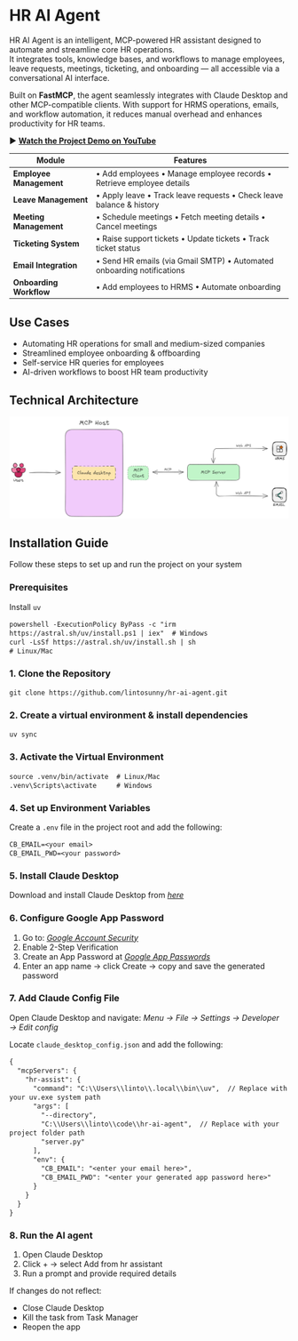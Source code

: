 # HR AI Agent
HR AI Agent is an intelligent, MCP-powered HR assistant designed to automate and streamline core HR operations.  
It integrates tools, knowledge bases, and workflows to manage employees, leave requests, meetings, ticketing, and onboarding — all accessible via a conversational AI interface.  

Built on **FastMCP**, the agent seamlessly integrates with Claude Desktop and other MCP-compatible clients. With support for HRMS operations, emails, and workflow automation, it reduces manual overhead and enhances productivity for HR teams.  

▶️ **[Watch the Project Demo on YouTube](https://youtu.be/oGgQIMMyKgU)**

| Module              | Features                                                                 |
|----------------------|--------------------------------------------------------------------------|
| **Employee Management** | • Add employees • Manage employee records • Retrieve employee details |
| **Leave Management**    | • Apply leave • Track leave requests • Check leave balance & history |
| **Meeting Management**  | • Schedule meetings • Fetch meeting details • Cancel meetings |
| **Ticketing System**    | • Raise support tickets • Update tickets • Track ticket status |
| **Email Integration**   | • Send HR emails (via Gmail SMTP) • Automated onboarding notifications |
| **Onboarding Workflow** | • Add employees to HRMS • Automate onboarding |


## Use Cases
- Automating HR operations for small and medium-sized companies  
- Streamlined employee onboarding & offboarding  
- Self-service HR queries for employees  
- AI-driven workflows to boost HR team productivity  

## Technical Architecture
![hr-ai-agent-Technical-Architecture](assets/hr-ai-agent.png)

## Installation Guide
Follow these steps to set up and run the project on your system

### **Prerequisites**
Install ```uv```
```
powershell -ExecutionPolicy ByPass -c "irm https://astral.sh/uv/install.ps1 | iex"  # Windows
curl -LsSf https://astral.sh/uv/install.sh | sh                                     # Linux/Mac
```

### **1. Clone the Repository**
```
git clone https://github.com/lintosunny/hr-ai-agent.git
```

### **2. Create a virtual environment & install dependencies**
```
uv sync
```

### **3. Activate the Virtual Environment**
```
source .venv/bin/activate  # Linux/Mac
.venv\Scripts\activate     # Windows
```

### **4. Set up Environment Variables**
Create a `.env` file in the project root and add the following:
```
CB_EMAIL=<your email>
CB_EMAIL_PWD=<your password>
```

### **5. Install Claude Desktop**
Download and install Claude Desktop from *[here](https://claude.ai/download)*

### **6. Configure Google App Password**
1. Go to: *[Google Account Security](myaccount.google.com/security)*
2. Enable 2-Step Verification
3. Create an App Password at *[Google App Passwords](myaccount.google.com/apppasswords)*
4. Enter an app name → click Create → copy and save the generated password

### **7. Add Claude Config File**

Open Claude Desktop and navigate: *Menu → File → Settings → Developer → Edit config*

Locate ```claude_desktop_config.json``` and add the following:

```
{
  "mcpServers": {
    "hr-assist": {
      "command": "C:\\Users\\linto\\.local\\bin\\uv",  // Replace with your uv.exe system path
      "args": [
        "--directory",
        "C:\\Users\\linto\\code\\hr-ai-agent",  // Replace with your project folder path
        "server.py"
      ],
      "env": {
        "CB_EMAIL": "<enter your email here>",
        "CB_EMAIL_PWD": "<enter your generated app password here>"
      }
    }
  }
}
```

### **8. Run the AI agent**
1. Open Claude Desktop
2. Click + → select Add from hr assistant
3. Run a prompt and provide required details

If changes do not reflect:
* Close Claude Desktop
* Kill the task from Task Manager
* Reopen the app